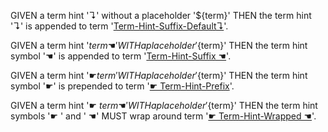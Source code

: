 GIVEN a term hint '↴' without a placeholder '${term}'
THEN the term hint '↴' is appended to term '[Term-Hint-Suffix-Default↴][1]'.

GIVEN a term hint '${term}☚' WITH a placeholder '${term}'
THEN the term hint symbol '☚' is appended to term '[Term-Hint-Suffix ☚][2]'.

GIVEN a term hint '☛${term}' WITH a placeholder '${term}'
THEN the term hint symbol '☛' is prepended to term '[☛ Term-Hint-Prefix][3]'.

GIVEN a term hint '☛ ${term} ☚' WITH a placeholder '${term}'
THEN the term hint symbols '☛ ' and ' ☚' MUST wrap around term '[☛ Term-Hint-Wrapped ☚][4]'.

[1]: term-hint-suffix-default-glossary.md#term-hint-suffix-default

[2]: term-hint-suffix-glossary.md#term-hint-suffix

[3]: term-hint-prefix-glossary.md#term-hint-prefix

[4]: term-hint-wrapped-glossary.md#term-hint-wrapped
